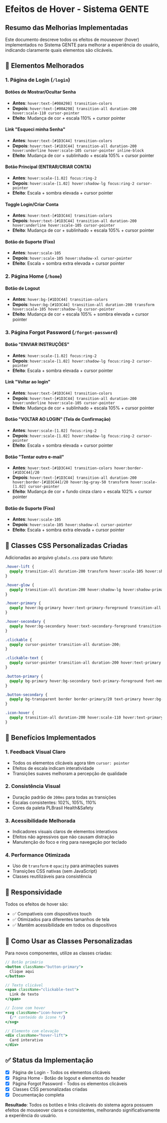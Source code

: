 # Efeitos de Hover - Sistema GENTE

## Resumo das Melhorias Implementadas

Este documento descreve todos os efeitos de mouseover (hover) implementados no Sistema GENTE para melhorar a experiência do usuário, indicando claramente quais elementos são clicáveis.

## 🎯 Elementos Melhorados

### 1. **Página de Login** (`/login`)

#### Botões de Mostrar/Ocultar Senha
- **Antes**: `hover:text-[#00A298] transition-colors`
- **Depois**: `hover:text-[#00A298] transition-all duration-200 hover:scale-110 cursor-pointer`
- **Efeito**: Mudança de cor + escala 110% + cursor pointer

#### Link "Esqueci minha Senha"
- **Antes**: `hover:text-[#1D3C44] transition-colors`
- **Depois**: `hover:text-[#1D3C44] transition-all duration-200 hover:underline hover:scale-105 cursor-pointer inline-block`
- **Efeito**: Mudança de cor + sublinhado + escala 105% + cursor pointer

#### Botão Principal (ENTRAR/CRIAR CONTA)
- **Antes**: `hover:scale-[1.02] focus:ring-2`
- **Depois**: `hover:scale-[1.02] hover:shadow-lg focus:ring-2 cursor-pointer`
- **Efeito**: Escala + sombra elevada + cursor pointer

#### Toggle Login/Criar Conta
- **Antes**: `hover:text-[#1D3C44] transition-colors`
- **Depois**: `hover:text-[#1D3C44] transition-all duration-200 hover:underline hover:scale-105 cursor-pointer`
- **Efeito**: Mudança de cor + sublinhado + escala 105% + cursor pointer

#### Botão de Suporte (Fixo)
- **Antes**: `hover:scale-105`
- **Depois**: `hover:scale-105 hover:shadow-xl cursor-pointer`
- **Efeito**: Escala + sombra extra elevada + cursor pointer

### 2. **Página Home** (`/home`)

#### Botão de Logout
- **Antes**: `hover:bg-[#1D3C44] transition-colors`
- **Depois**: `hover:bg-[#1D3C44] transition-all duration-200 transform hover:scale-105 hover:shadow-lg cursor-pointer`
- **Efeito**: Mudança de cor + escala 105% + sombra elevada + cursor pointer

### 3. **Página Forgot Password** (`/forgot-password`)

#### Botão "ENVIAR INSTRUÇÕES"
- **Antes**: `hover:scale-[1.02] focus:ring-2`
- **Depois**: `hover:scale-[1.02] hover:shadow-lg focus:ring-2 cursor-pointer`
- **Efeito**: Escala + sombra elevada + cursor pointer

#### Link "Voltar ao login"
- **Antes**: `hover:text-[#1D3C44] transition-colors`
- **Depois**: `hover:text-[#1D3C44] transition-all duration-200 hover:underline hover:scale-105 cursor-pointer`
- **Efeito**: Mudança de cor + sublinhado + escala 105% + cursor pointer

#### Botão "VOLTAR AO LOGIN" (Tela de Confirmação)
- **Antes**: `hover:scale-[1.02] focus:ring-2`
- **Depois**: `hover:scale-[1.02] hover:shadow-lg focus:ring-2 cursor-pointer`
- **Efeito**: Escala + sombra elevada + cursor pointer

#### Botão "Tentar outro e-mail"
- **Antes**: `hover:text-[#1D3C44] transition-colors hover:border-[#1D3C44]/20`
- **Depois**: `hover:text-[#1D3C44] transition-all duration-200 hover:border-[#1D3C44]/20 hover:bg-gray-50 transform hover:scale-[1.02] cursor-pointer`
- **Efeito**: Mudança de cor + fundo cinza claro + escala 102% + cursor pointer

#### Botão de Suporte (Fixo)
- **Antes**: `hover:scale-105`
- **Depois**: `hover:scale-105 hover:shadow-xl cursor-pointer`
- **Efeito**: Escala + sombra extra elevada + cursor pointer

## 🎨 Classes CSS Personalizadas Criadas

Adicionadas ao arquivo `globals.css` para uso futuro:

```css
.hover-lift {
  @apply transition-all duration-200 transform hover:scale-105 hover:shadow-lg;
}

.hover-glow {
  @apply transition-all duration-200 hover:shadow-lg hover:shadow-primary/20;
}

.hover-primary {
  @apply hover:bg-primary hover:text-primary-foreground transition-all duration-200;
}

.hover-secondary {
  @apply hover:bg-secondary hover:text-secondary-foreground transition-all duration-200;
}

.clickable {
  @apply cursor-pointer transition-all duration-200;
}

.clickable-text {
  @apply cursor-pointer transition-all duration-200 hover:text-primary hover:underline;
}

.button-primary {
  @apply bg-primary hover:bg-secondary text-primary-foreground font-medium py-2 px-4 rounded-lg transition-all duration-200 transform hover:scale-105 hover:shadow-lg cursor-pointer;
}

.button-secondary {
  @apply bg-transparent border border-primary/20 text-primary hover:bg-primary/10 hover:border-primary/40 font-medium py-2 px-4 rounded-lg transition-all duration-200 transform hover:scale-[1.02] cursor-pointer;
}

.icon-hover {
  @apply transition-all duration-200 hover:scale-110 hover:text-primary cursor-pointer;
}
```

## 🚀 Benefícios Implementados

### 1. **Feedback Visual Claro**
- Todos os elementos clicáveis agora têm `cursor: pointer`
- Efeitos de escala indicam interatividade
- Transições suaves melhoram a percepção de qualidade

### 2. **Consistência Visual**
- Duração padrão de `200ms` para todas as transições
- Escalas consistentes: 102%, 105%, 110%
- Cores da paleta PLBrasil Health&Safety

### 3. **Acessibilidade Melhorada**
- Indicadores visuais claros de elementos interativos
- Efeitos não agressivos que não causam distração
- Manutenção do foco e ring para navegação por teclado

### 4. **Performance Otimizada**
- Uso de `transform` e `opacity` para animações suaves
- Transições CSS nativas (sem JavaScript)
- Classes reutilizáveis para consistência

## 📱 Responsividade

Todos os efeitos de hover são:
- ✅ Compatíveis com dispositivos touch
- ✅ Otimizados para diferentes tamanhos de tela
- ✅ Mantêm acessibilidade em todos os dispositivos

## 🔧 Como Usar as Classes Personalizadas

Para novos componentes, utilize as classes criadas:

```jsx
// Botão primário
<button className="button-primary">
  Clique aqui
</button>

// Texto clicável
<span className="clickable-text">
  Link de texto
</span>

// Ícone com hover
<svg className="icon-hover">
  {/* conteúdo do ícone */}
</svg>

// Elemento com elevação
<div className="hover-lift">
  Card interativo
</div>
```

## ✅ Status da Implementação

- [x] Página de Login - Todos os elementos clicáveis
- [x] Página Home - Botão de logout e elementos do header
- [x] Página Forgot Password - Todos os elementos clicáveis
- [x] Classes CSS personalizadas criadas
- [x] Documentação completa

**Resultado**: Todos os botões e links clicáveis do sistema agora possuem efeitos de mouseover claros e consistentes, melhorando significativamente a experiência do usuário. 